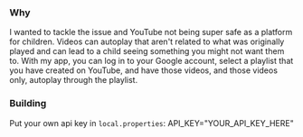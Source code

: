 
### Why
I wanted to tackle the issue and YouTube not being super safe as a platform for children. Videos can autoplay that aren't related to what was originally played and can lead to a child seeing something you might not want them to. With my app, you can log in to your Google account, select a playlist that you have created on YouTube, and have those videos, and those videos only, autoplay through the playlist.

### Building
Put your own api key in `local.properties`: API_KEY="YOUR_API_KEY_HERE" 
